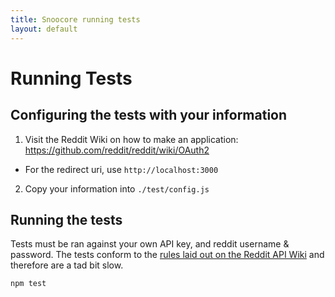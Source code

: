 ```yaml
---
title: Snoocore running tests
layout: default
---
```


# Running Tests

## Configuring the tests with your information

1. Visit the Reddit Wiki on how to make an application: https://github.com/reddit/reddit/wiki/OAuth2
  * For the redirect uri, use `http://localhost:3000`
2. Copy your information into `./test/config.js`

## Running the tests

Tests must be ran against your own API key, and reddit username & password. The tests conform to the [rules laid out on the Reddit API Wiki](https://github.com/reddit/reddit/wiki/API#rules) and therefore are a tad bit slow.

    npm test
